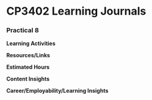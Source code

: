 # CP3402 Learning Journals
### **Practical 8**  


**Learning Activities**  


**Resources/Links**


**Estimated Hours**  


**Content Insights**  


**Career/Employability/Learning Insights**  
